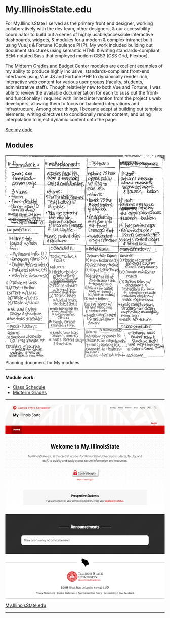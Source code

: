 # My.IllinoisState.edu

For My.IllinoisState I served as the primary front end designer, working collaboratively with the dev team, other designers, & our accessibility coordinator to build out a series of highly usable/accessible interactive dashboards, widgets, & modules for a modern & complex intranet built using Vue.js & Fortune (Opulence PHP). My work included building out document structures using semantic HTML & writing standards-compliant, BEM-notated Sass that employed modern CSS3 (CSS Grid, Flexbox).

The <a href="/project-work/my-illinoisstate-edu/midterm-grades/">Midterm Grades</a> and Budget Center modules are excellent examples of my ability to produce highly inclusive, standards-compliant front-end interfaces using Vue JS and Fortune PHP to dynamically render rich, interactive web content for various user groups (faculty, students, administrative staff). Though relatively new to both Vue and Fortune, I was able to review the available documentation for each to suss out the front-end functionality I required with limited intervention from the project's web developers, allowing them to focus on backend integrations and infrastructure. Among other things, I became adept at building out template elements, writing directives to conditionally render content, and using interpolation to inject dynamic content onto the page.

<a href="https://code.at.illinoisstate.edu/web-office/my-illinoisstate/">See my code</a>

## Modules

<p><img src="/images/my-module-planning-doc.jpg" alt="Planning document for My. Illinois. State. modules." />
Planning document for My modules
</p>

---

**Module work:**
* <a href="/project-work/my-illinoisstate-edu/class-schedule/">Class Schedule</a>
* <a href="/project-work/my-illinoisstate-edu/midterm-grades/">Midterm Grades</a>

---

<p><img src="/images/my-welcome-screen.png" alt="My. Illinois. State. welcome screen." />
<a href="https://my.illinoisstate.edu">My.IllinoisState.edu</a></p>

---
